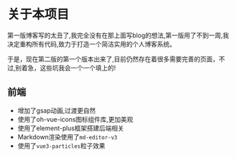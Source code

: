 # 关于本项目

第一版博客写的太丑了,我完全没有在那上面写blog的想法,第一版用了不到一周,我决定重构所有代码,致力于打造一个简洁实用的个人博客系统。

于是，现在第二版的第一个版本出来了,目前仍然存在着很多需要完善的页面，不过,别着急，这些坑我会一个一个填上的!



## 前端

* 增加了gsap动画,过渡更自然
* 使用了oh-vue-icons图标组件库,更加美观
* 使用了element-plus框架搭建后端相关
* Markdown渲染使用了`md-editor-v3 `
* 使用了`vue3-particles`粒子效果